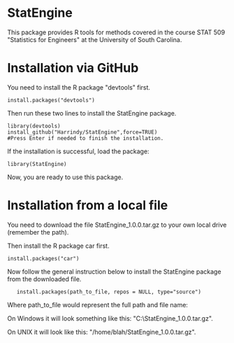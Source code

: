 # StatEngine
This package provides R tools for methods covered in the course STAT 509 "Statistics for Engineers" at the University of South Carolina.

# Installation via GitHub

You need to install the R package "devtools" first.

    install.packages("devtools")
    
Then run these two lines to install the StatEngine package.

    library(devtools)
    install_github("Harrindy/StatEngine",force=TRUE) 
    #Press Enter if needed to finish the installation.
    
If the installation is successful, load the package:

    library(StatEngine)
    
Now, you are ready to use this package.

# Installation from a local file

You need to download the file StatEngine_1.0.0.tar.gz to your own local drive (remember the path).

Then install the R package car first.

    install.packages("car")
    
Now follow the general instruction below to install the StatEngine package from the downloaded file.
    
       install.packages(path_to_file, repos = NULL, type="source")
    
Where path_to_file would represent the full path and file name:

On Windows it will look something like this: "C:\\StatEngine_1.0.0.tar.gz".

On UNIX it will look like this: "/home/blah/StatEngine_1.0.0.tar.gz".

